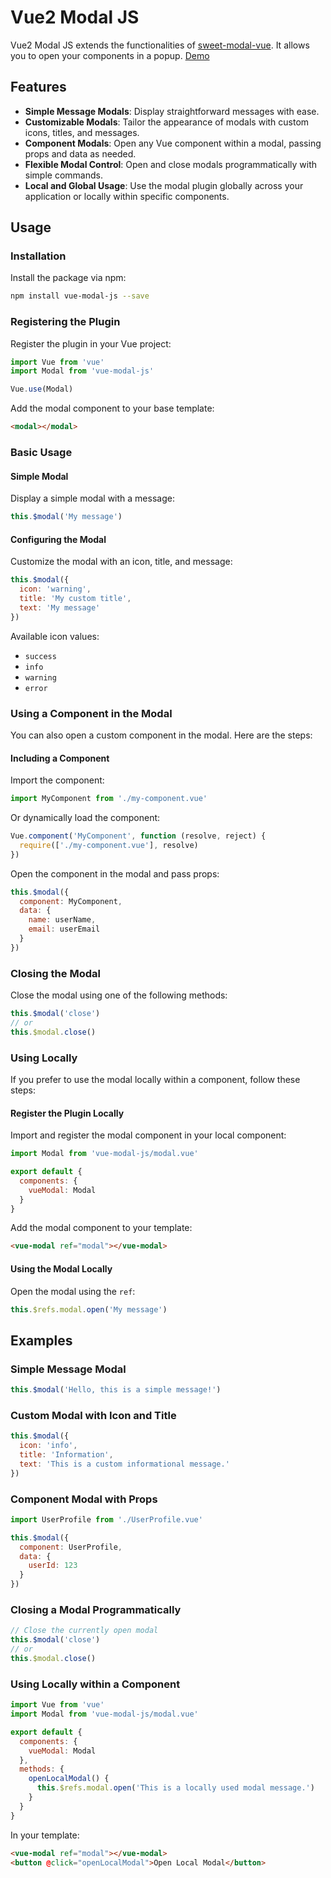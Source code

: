 
# Vue2 Modal JS

Vue2 Modal JS extends the functionalities of [sweet-modal-vue](http://sweet-modal-vue.adepto.as/). It allows you to open your components in a popup. [Demo](http://sweet-modal-vue.adepto.as/)

## Features

- **Simple Message Modals**: Display straightforward messages with ease.
- **Customizable Modals**: Tailor the appearance of modals with custom icons, titles, and messages.
- **Component Modals**: Open any Vue component within a modal, passing props and data as needed.
- **Flexible Modal Control**: Open and close modals programmatically with simple commands.
- **Local and Global Usage**: Use the modal plugin globally across your application or locally within specific components.

## Usage

### Installation

Install the package via npm:

```bash
npm install vue-modal-js --save
```

### Registering the Plugin

Register the plugin in your Vue project:

```javascript
import Vue from 'vue'
import Modal from 'vue-modal-js'

Vue.use(Modal)
```

Add the modal component to your base template:

```html
<modal></modal>
```

### Basic Usage

#### Simple Modal

Display a simple modal with a message:

```javascript
this.$modal('My message')
```

#### Configuring the Modal

Customize the modal with an icon, title, and message:

```javascript
this.$modal({
  icon: 'warning',
  title: 'My custom title',
  text: 'My message'
})
```

Available icon values:
- `success`
- `info`
- `warning`
- `error`

### Using a Component in the Modal

You can also open a custom component in the modal. Here are the steps:

#### Including a Component

Import the component:

```javascript
import MyComponent from './my-component.vue'
```

Or dynamically load the component:

```javascript
Vue.component('MyComponent', function (resolve, reject) {
  require(['./my-component.vue'], resolve)
})
```

Open the component in the modal and pass props:

```javascript
this.$modal({
  component: MyComponent,
  data: {
    name: userName,
    email: userEmail
  }
})
```

### Closing the Modal

Close the modal using one of the following methods:

```javascript
this.$modal('close')
// or
this.$modal.close()
```

### Using Locally

If you prefer to use the modal locally within a component, follow these steps:

#### Register the Plugin Locally

Import and register the modal component in your local component:

```javascript
import Modal from 'vue-modal-js/modal.vue'

export default {
  components: {
    vueModal: Modal
  }
}
```

Add the modal component to your template:

```html
<vue-modal ref="modal"></vue-modal>
```

#### Using the Modal Locally

Open the modal using the `ref`:

```javascript
this.$refs.modal.open('My message')
```

## Examples

### Simple Message Modal

```javascript
this.$modal('Hello, this is a simple message!')
```

### Custom Modal with Icon and Title

```javascript
this.$modal({
  icon: 'info',
  title: 'Information',
  text: 'This is a custom informational message.'
})
```

### Component Modal with Props

```javascript
import UserProfile from './UserProfile.vue'

this.$modal({
  component: UserProfile,
  data: {
    userId: 123
  }
})
```

### Closing a Modal Programmatically

```javascript
// Close the currently open modal
this.$modal('close')
// or
this.$modal.close()
```

### Using Locally within a Component

```javascript
import Vue from 'vue'
import Modal from 'vue-modal-js/modal.vue'

export default {
  components: {
    vueModal: Modal
  },
  methods: {
    openLocalModal() {
      this.$refs.modal.open('This is a locally used modal message.')
    }
  }
}
```

In your template:

```html
<vue-modal ref="modal"></vue-modal>
<button @click="openLocalModal">Open Local Modal</button>
```
